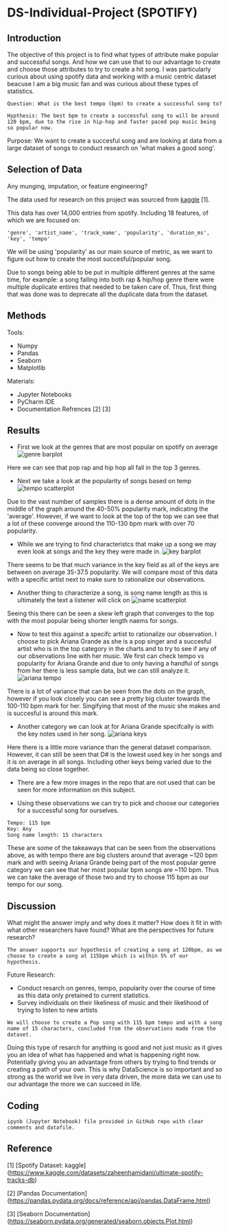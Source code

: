 # DS-Individual-Project (SPOTIFY)

## Introduction

The objective of this project is to find what types of attribute make popular and successful songs. And how we can use that to our advantage to create and choose those attributes to try to create a hit song. I was particularly curious about using spotify data and working with a music centric dataset beacuse I am a big music fan and was curious about these types of statistics. 
```
Question: What is the best tempo (bpm) to create a successful song to?
```
```
Hypthesis: The best bpm to create a successful song to will be around 120 bpm, due to the rise in hip-hop and faster paced pop music being so popular now.
```
Purpose:
We want to create a succesful song and are looking at data from a large dataset of songs to conduct research on 'what makes a good song'.

## Selection of Data
Any munging, imputation, or feature engineering?

The data used for research on this project was sourced from [kaggle](https://www.kaggle.com/datasets/zaheenhamidani/ultimate-spotify-tracks-db) [1]. 

This data has over 14,000 entries from spotify. Including 18 features, of which we are focused on:
```
'genre', 'artist_name', 'track_name', 'popularity', 'duration_ms', 'key', 'tempo'
```
We will be using 'popularity' as our main source of metric, as we want to figure out how to create the most succesful/popular song.

Due to songs being able to be put in multiple different genres at the same time, for example: a song falling into both rap & hip/hop genre there were multiple duplicate entires that needed to be taken care of. Thus, first thing that was done was to deprecate all the duplicate data from the dataset.

## Methods

Tools:
- Numpy
- Pandas
- Seaborn
- Matplotlib

Materials:
- Jupyter Notebooks
- PyCharm IDE
- Documentation Refrences [2] [3]

## Results

- First we look at the genres that are most popular on spotify on average
![genre barplot](./graph1.png)

Here we can see that pop rap and hip hop all fall in the top 3 genres.

- Next we take a look at the popularity of songs based on temp
![tempo scatterplot](./graph3.png)

Due to the vast number of samples there is a dense amount of dots in the middle of the graph around the 40-50% popularity mark, indicating the 'average'. However, if we want to look at the top of the top we can see that a lot of these converge around the 110-130 bpm mark with over 70 popularity.

- While we are trying to find characteristcs that make up a song we may even look at songs and the key they were made in.
![key barplot](./graph2.png)

There seems to be that much variance in the key field as all of the keys are between on average 35-37.5 popularity. We will compare most of this data with a specific artist next to make sure to rationalize our observations.

- Another thing to characterize a song, is song name length as this is ultimately the text a listener will click on
![name scatterplot](./graph4.png)

Seeing this there can be seen a skew left graph that converges to the top with the most popular being shorter length naems for songs. 

- Now to test this against a specifc artist to rationalize our observation. I choose to pick Ariana Grande as she is a pop singer and a succesful artist who is in the  top category in the charts and to try to see if any of our observations line with her music. We first can check tempo vs popularity for Ariana Grande and due to only having a handful of songs from her there is less sample data, but we can still analyze it. 
![ariana tempo](./graph5.png)

There is a lot of variance that can be seen from the dots on the graph, however if you look closely you can see a pretty big cluster towards the 100-110 bpm mark for her. Singifying that most of the music she makes and is succesful is around this mark.

- Another category we can look at for Ariana Grande specifcally is with the key notes used in her song.
![ariana keys](./graph7.png)

Here there is a little more variance than the general dataset comparison. However, it can still be seen that D# is the lowest used key in her songs and it is on average in all songs. Including other keys being varied due to the data being so close together.

- There are a few more images in the repo that are not used that can be seen for more information on this subject.

- Using these observations we can try to pick and choose our categories for a successful song for ourselves.
```
Tempo: 115 bpm
Key: Any
Song name length: 15 characters
```
These are some of the takeaways that can be seen from the observations above, as with tempo there are big clusters around that average ~120 bpm mark and with seeing Ariana Grande being part of the most popular genre category we can see that her most popular bpm songs are ~110 bpm. Thus we can take the average of those two and try to choose 115 bpm as our tempo for our song.

## Discussion
What might the answer imply and why does it matter?
How does it fit in with what other researchers have found?
What are the perspectives for future research?

```
The answer supports our hypothesis of creating a song at 120bpm, as we choose to create a song at 115bpm which is within 5% of our hypothesis.
```

Future Research:
- Conduct resarch on genres, tempo, popularity over the course of time as this data only pretained to current statistics.
- Survey individuals on their likeliness of music and their likelihood of trying to listen to new artists 

```
We will choose to create a Pop song with 115 bpm tempo and with a song name of 15 characters, concluded from the observations made from the dataset.
```

Doing this type of resarch for anything is good and not just music as it gives you an idea of what has happened and what is happening right now. Potentially giving you an advantage from others by trying to find trends or creating a path of your own. This is why DataScience is so important and so strong as the world we live in very data driven, the more data we can use to our advantage the more we can succeed in life.

## Coding

```
ipynb (Jupyter Notebook) file provided in GitHub repo with clear comments and datafile.
```

## Reference
[1] [Spotify Dataset: kaggle] (https://www.kaggle.com/datasets/zaheenhamidani/ultimate-spotify-tracks-db)

[2] [Pandas Documentation] (https://pandas.pydata.org/docs/reference/api/pandas.DataFrame.html)

[3] [Seaborn Documentation] (https://seaborn.pydata.org/generated/seaborn.objects.Plot.html)

